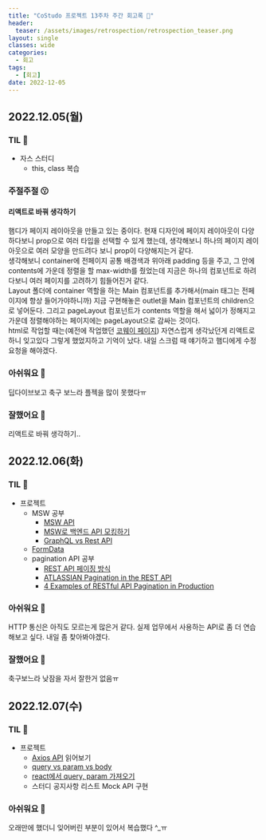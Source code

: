 ```yaml
---
title: "CoStudo 프로젝트 13주차 주간 회고록 🙂"
header:
  teaser: /assets/images/retrospection/retrospection_teaser.png
layout: single
classes: wide
categories:
  - 회고
tags:
  - [회고]
date: 2022-12-05
---
```


## 2022.12.05(월)

### TIL 🧐

- 자스 스터디
  - this, class 복습

### 주절주절 😗

#### 리액트로 바꿔 생각하기

햄디가 페이지 레이아웃을 만들고 있는 중이다. 현재 디자인에 페이지 레이아웃이 다양하다보니 prop으로 여러 타입을 선택할 수 있게 했는데, 생각해보니 하나의 페이지 레이아웃으로 여러 모양을 만드려다 보니 prop이 다양해지는거 같다.  
생각해보니 container에 전페이지 공통 배경색과 위아래 padding 등을 주고, 그 안에 contents에 가운데 정렬을 할 max-width를 줬었는데 지금은 하나의 컴포넌트로 하려다보니 여러 페이지를 고려하기 힘들어진거 같다.  
Layout 폴더에 container 역할을 하는 Main 컴포넌트를 추가해서(main 태그는 전페이지에 항상 들어가야하니까) 지금 구현해놓은 outlet을 Main 컴포넌트의 children으로 넣어둔다. 그리고 pageLayout 컴포넌트가 contents 역할을 해서 넓이가 정해지고 가운데 정렬해야하는 페이지에는 pageLayout으로 감싸는 것이다.  
html로 작업할 때는(예전에 작업했던 [코웨이 페이지](https://www.coway.com/cowayservice/mattress/info)) 자연스럽게 생각났던게 리액트로 하니 잊고있다 그렇게 했었지하고 기억이 났다. 내일 스크럼 때 얘기하고 햄디에게 수정 요청을 해야겠다.

### 아쉬워요 🙁

딥다이브보고 축구 보느라 플젝을 많이 못했다ㅠ

### 잘했어요 🙂

리액트로 바꿔 생각하기..

## 2022.12.06(화)

### TIL 🧐

- 프로젝트
  - MSW 공부
    - [MSW API](https://mswjs.io/docs/basics)
    - [MSW로 백엔드 API 모킹하기](https://www.daleseo.com/mock-service-worker/)
    - [GraphQL vs Rest API](https://choseongho93.tistory.com/320)
  - [FormData](https://inpa.tistory.com/entry/JS-%F0%9F%93%9A-FormData-%EC%A0%95%EB%A6%AC-fetch-api)
  - pagination API 공부
    - [REST API 페이징 방식](https://datajoy.tistory.com/232)
    - [ATLASSIAN Pagination in the REST API](https://developer.atlassian.com/server/confluence/pagination-in-the-rest-api/)
    - [4 Examples of RESTful API Pagination in Production](https://nordicapis.com/4-examples-of-restful-api-pagination-in-production/)

### 아쉬워요 🙁

HTTP 통신은 아직도 모르는게 많은거 같다. 실제 업무에서 사용하는 API로 좀 더 연습해보고 싶다. 내일 좀 찾아봐야겠다.

### 잘했어요 🙂

축구보느라 낮잠을 자서 잘한거 없음ㅠ

## 2022.12.07(수)

### TIL 🧐

- 프로젝트
  - [Axios API](https://axios-http.com/kr/docs/example) 읽어보기
  - [query vs param vs body](https://dar0m.tistory.com/222)
  - [react에서 query, param 가져오기](https://react.vlpt.us/react-router/02-params-and-query.html)
  - 스터디 공지사항 리스트 Mock API 구현

### 아쉬워요 🙁

오래만에 했더니 잊어버린 부분이 있어서 복습했다 ^\_ㅠ
